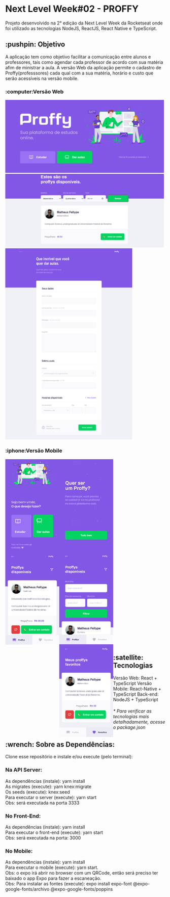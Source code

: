 # Next Level Week#02 - PROFFY


Projeto desenvolvido na 2° edição da Next Level Week da Rocketseat onde foi utilizado as tecnologias NodeJS, ReactJS, React Native e TypeScript.

<h2><strong>:pushpin: Objetivo</strong></h2>

A aplicação tem como objetivo facilitar a comunicação entre alunos e professores, tais como agendar cada professor de acordo com sua matéria afim de ministrar a aula. 
A versão Web da aplicação permite o cadastro de Proffy(professsores) cada qual com a sua matéria, horário e custo que serão acessíveis na versão mobile.

<h3>:computer:Versão Web</h3>

<img alt="1w" src=".github/1w.png" width="500px" />
<img alt="2w" src=".github/2w.png" width="500px"/>
<img alt="3w" src=".github/3w.png" width="400px" height="600px"/>



<br>

<h3>:iphone:Versão Mobile</h3>

<div>
    <img alt="1m" src=".github/1m.png" width="170px" align="left"/>
    <img alt="2m" src=".github/2m.png" width="170px" align="left"/>
    <img alt="3m" src=".github/3m.png" width="170px" align="center"/>
    <img alt="4m" src=".github/4m.png" width="170px" align="left""/>
    <img alt="5m" src=".github/5m.png" width="170px" align="left"/>
</div>


<h2><strong>:satellite: Tecnologias</strong></h2>

Versão Web: React + TypeScript
Versão Mobile: React-Native + TypeScript
Back-end: NodeJS + TypeScript


<h6>* Para verificar as tecnologias mais detalhadamente, acesse o package.json</h6>


<h2>:wrench: Sobre as Dependências:</h2>
Clone esse repositório e instale e/ou execute (pelo terminal):

<h3> Na API Server: </h3>

As dependências (instale): yarn install <br>
As migrates (execute): yarn knex:migrate <br>
Os seeds (execute):  knex:seed <br>
Para executar o server (execute): yarn start <br>
Obs: será executada na porta 3333


<h3> No Front-End: </h3>
As dependências (instale): yarn install <br>
Para executar o front-end (execute):  yarn start <br>
Obs: será executada na porta: 3000


<h3> No Mobile: </h3>
As dependências (instale): yarn install <br>
Para executar o mobile (execute):  yarn start. <br>
Obs: o expo irá abrir no browser com um QRCode, então será preciso ter baixado o app Expo para fazer a escaneação. <br>
Obs: Para instalar as fontes (execute): expo install expo-font @expo-google-fonts/archivo @expo-google-fonts/poppins

